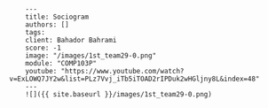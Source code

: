 
        ---
        title: Sociogram
        authors: []
        tags: 
        client: Bahador Bahrami
        score: -1
        image: "/images/1st_team29-0.png"
        module: "COMP103P"
        youtube: "https://www.youtube.com/watch?v=ExLOWQ7JY2w&list=PLz7Vvj_iTb5iTOAD2rIPDuk2wHGljny8L&index=48"
        ---
        ![]({{ site.baseurl }}/images/1st_team29-0.png)